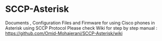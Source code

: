 # SCCP-Asterisk
Documents , Configuration Files and Firmware for using Cisco phones in Asterisk using SCCP Protocol
Please check Wiki for step by step manual : https://github.com/Omid-Mohajerani/SCCP-Asterisk/wiki
